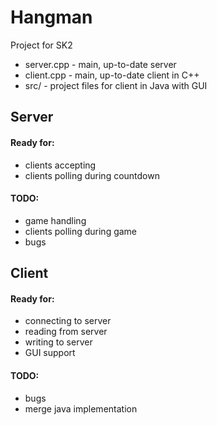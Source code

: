 # Hangman
Project for SK2
- server.cpp - main, up-to-date server
- client.cpp - main, up-to-date client in C++
- src/ - project files for client in Java with GUI

## Server
#### Ready for:
- clients accepting
- clients polling during countdown
#### TODO:
- game handling
- clients polling during game
- bugs

## Client
#### Ready for:
- connecting to server
- reading from server
- writing to server
- GUI support
#### TODO:
- bugs
- merge java implementation
